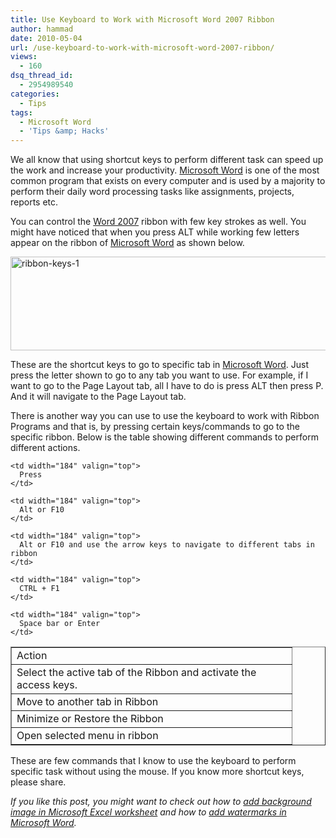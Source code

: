 ```yaml
---
title: Use Keyboard to Work with Microsoft Word 2007 Ribbon
author: hammad
date: 2010-05-04
url: /use-keyboard-to-work-with-microsoft-word-2007-ribbon/
views:
  - 160
dsq_thread_id:
  - 2954989540
categories:
  - Tips
tags:
  - Microsoft Word
  - 'Tips &amp; Hacks'
---
```

We all know that using shortcut keys to perform different task can speed up the work and increase your productivity. [Microsoft Word][1] is one of the most common program that exists on every computer and is used by a majority to perform their daily word processing tasks like assignments, projects, reports etc.

<!--more-->

You can control the [Word 2007][2] ribbon with few key strokes as well. You might have noticed that when you press ALT while working few letters appear on the ribbon of [Microsoft Word][3] as shown below.

<img class="wp-image-52364" style="float: none;margin-left: auto;margin-right: auto;border: 0px" src="http://cdn.devilsworkshop.org/files/2010/04/ribbonkeys1.jpg" border="0" alt="ribbon-keys-1" width="619" height="150" />

These are the shortcut keys to go to specific tab in [Microsoft Word][4]. Just press the letter shown to go to any tab you want to use. For example, if I want to go to the Page Layout tab, all I have to do is press ALT then press P. And it will navigate to the Page Layout tab.

There is another way you can use to use the keyboard to work with Ribbon Programs and that is, by pressing certain keys/commands to go to the specific ribbon. Below is the table showing different commands to perform different actions.

<table border="1" cellspacing="0" cellpadding="0">
  <tr>
    <td width="432" valign="top">
      Action
    </td>
    
    <td width="184" valign="top">
      Press
    </td>
  </tr>
  
  <tr>
    <td width="432" valign="top">
      Select the active tab of the Ribbon and activate the access keys.
    </td>
    
    <td width="184" valign="top">
      Alt or F10
    </td>
  </tr>
  
  <tr>
    <td width="432" valign="top">
      Move to another tab in Ribbon
    </td>
    
    <td width="184" valign="top">
      Alt or F10 and use the arrow keys to navigate to different tabs in ribbon
    </td>
  </tr>
  
  <tr>
    <td width="432" valign="top">
      Minimize or Restore the Ribbon
    </td>
    
    <td width="184" valign="top">
      CTRL + F1
    </td>
  </tr>
  
  <tr>
    <td width="432" valign="top">
      Open selected menu in ribbon
    </td>
    
    <td width="184" valign="top">
      Space bar or Enter
    </td>
  </tr>
</table>

These are few commands that I know to use the keyboard to perform specific task without using the mouse. If you know more shortcut keys, please share.

*If you like this post, you might want to check out how to *[*add background image in Microsoft Excel worksheet*][5]* and how to *[*add watermarks in Microsoft Word*][6]*.*

 [1]: http://devilsworkshop.org/11-useful-microsoft-word-2007-tips-everyone-should-know/ "Microsoft Word"
 [2]: http://devilsworkshop.org/11-useful-microsoft-word-2007-tips-everyone-should-know/ "Word 2007"
 [3]: http://devilsworkshop.org/add-watermarks-in-microsoft-word-tutorial/ "Microsoft Word"
 [4]: http://devilsworkshop.org/use-microsoft-word-07-as-a-desktop-blogging-tool/ "Microsoft Word"
 [5]: http://devilsworkshop.org/add-background-image-in-microsoft-excel-worksheet/
 [6]: http://devilsworkshop.org/add-watermarks-in-microsoft-word-tutorial/
